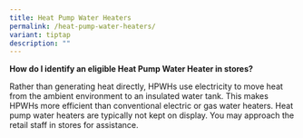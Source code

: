 ```yaml
---
title: Heat Pump Water Heaters
permalink: /heat-pump-water-heaters/
variant: tiptap
description: ""
---
```

<p><strong>How do I identify an eligible Heat Pump Water Heater in stores?</strong>
</p>
<p>Rather than generating heat directly, HPWHs use electricity to move heat
from the ambient environment to an insulated water tank. This makes HPWHs
more efficient than conventional electric or gas water heaters. Heat pump
water heaters are typically not kept on display. You may approach the retail
staff in stores for assistance.</p>